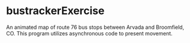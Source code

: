 # bustrackerExercise
An animated map of route 76 bus stops between Arvada and Broomfield, CO. This program utilizes asynchronous code to present movement.
